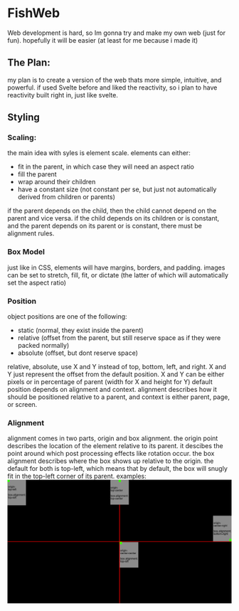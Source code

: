# FishWeb
Web development is hard, so Im gonna try and make my own web (just for fun).
hopefully it will be easier (at least for me because i made it)

## The Plan:
my plan is to create a version of the web thats more simple, intuitive, and powerful. if used Svelte before and liked the reactivity, so i plan to have reactivity built right in, just like svelte.

## Styling
### Scaling:
the main idea with syles is element scale. elements can either:
 - fit in the parent, in which case they will need an aspect ratio
 - fill the parent
 - wrap around their children
 - have a constant size (not constant per se, but just not automatically derived from children or parents)

if the parent depends on the child, then the child cannot depend on the parent and vice versa.
if the child depends on its children or is constant, and the parent depends on its parent or is constant, there must be alignment rules.

### Box Model
just like in CSS, elements will have margins, borders, and padding.
images can be set to stretch, fill, fit, or dictate (the latter of which will automatically set the aspect ratio)

### Position
object positions are one of the following:
 - static (normal, they exist inside the parent)
 - relative (offset from the parent, but still reserve space as if they were packed normally)
 - absolute (offset, but dont reserve space)

relative, absolute, use X and Y instead of top, bottom, left, and right. X and Y just represent the offset from the default position.
X and Y can be either pixels or in percentage of parent (width for X and height for Y)
default position depends on alignment and context. alignment describes how it should be positioned relative to a parent, and context is either parent, page, or screen.

### Alignment
alignment comes in two parts, origin and box alignment.
the origin point describes the location of the element relative to its parent. it descibes the point around which post processing effects like rotation occur.
the box alignment describes where the box shows up relative to the origin.
the default for both is top-left, which means that by default, the box will snugly fit in the top-left corner of its parent.
examples:
![image](/readmefiles/alignment-examples.png)